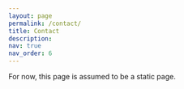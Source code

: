 ```yaml
---
layout: page
permalink: /contact/
title: Contact
description: 
nav: true
nav_order: 6
---
```


For now, this page is assumed to be a static page.

